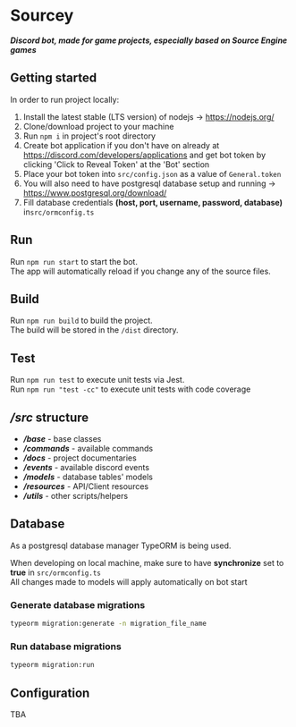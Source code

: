 # Sourcey
***Discord bot, made for game projects, especially based on Source Engine games***

## Getting started
In order to run project locally:
1. Install the latest stable (LTS version) of nodejs -> https://nodejs.org/
2. Clone/download project to your machine
3. Run `npm i` in project's root directory
4. Create bot application if you don't have on already at https://discord.com/developers/applications
   and get bot token by clicking 'Click to Reveal Token' at the 'Bot' section
5. Place your bot token into `src/config.json` as a value of `General.token`
6. You will also need to have postgresql database setup and running -> https://www.postgresql.org/download/
7. Fill database credentials **(host, port, username, password, database)** in`src/ormconfig.ts`

## Run
Run `npm run start` to start the bot.  
The app will automatically reload if you change any of the source files.

## Build
Run `npm run build` to build the project.  
The build will be stored in the `/dist` directory.

## Test
Run `npm run test` to execute unit tests via Jest.  
Run `npm run "test -cc"` to execute unit tests with code coverage

## */src* structure
- ***/base*** - base classes
- ***/commands*** - available commands
- ***/docs*** - project documentaries
- ***/events*** - available discord events
- ***/models*** - database tables' models
- ***/resources*** - API/Client resources
- ***/utils*** - other scripts/helpers


## Database
As a postgresql database manager TypeORM is being used.

When developing on local machine, make sure to have **synchronize** set to **true** in `src/ormconfig.ts`  
All changes made to models will apply automatically on bot start 

 ### Generate database migrations
```bash
typeorm migration:generate -n migration_file_name
```

 ### Run database migrations
```bash
typeorm migration:run
```

## Configuration
TBA
